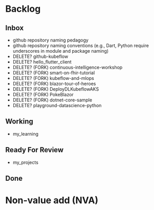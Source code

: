 # Backlog

## Inbox
- github repository naming pedagogy
- github repository naming conventions (e.g., Dart, Python require underscores in module and package naming)
- DELETE? github-kubeflow
- DELETE? hello_flutter_client
- DELETE? (FORK) continuous-intelligence-workshop
- DELETE? (FORK) smart-on-fhir-tutorial
- DELETE? (FORK) kubeflow-and-mlops
- DELETE? (FORK) blazor-tour-of-heroes
- DELETE? (FORK) DeployDLKubeflowAKS
- DELETE? (FORK) PokeBlazor
- DELETE? (FORK) dotnet-core-sample
- DELETE? playground-datascience-python

## Working
- my_learning

## Ready For Review
- my_projects

## Done

# Non-value add (NVA)
